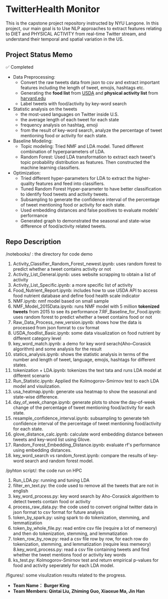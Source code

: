 #  TwitterHealth Monitor
This is the capstone project repository instructed by NYU Langone. In this project, our main goal is to 
Use NLP approaches to extract features relating to DIET and PHYSICAL ACTIVITY from real-time Twitter stream, and understand their temporal and spatial variation in the US. 

## Project Status Memo
:white_check_mark: Completed
- Data Preprocessing: 
  - Convert the raw tweets data from json to csv and extract important features including the length of tweet, emojis, hashtags etc.
  - Generating the __food list__ from [USDA](https://ndb.nal.usda.gov/ndb/doc/index) and __physical activity list__ from [harvard.edu](https://www.health.harvard.edu/diet-and-weight-loss/calories-burned-in-30-minutes-of-leisure-and-routine-activities)
  - Label tweets with food/activity by key-word search
- Statistic analysis on the tweets
  - the most-used languages on Twitter inside U.S.
  - the average length of each tweet for each state
  - frequency analysis on hashtag, emoji
  - from the result of key-word search, analyze the percentage of tweet mentioning food or activity for each state.
- Baseline Modeling:
  - Topic modeling: Tried NMF and LDA model. Tuned different combination of hyperparameters of LDA.
  - Random Forest: Used LDA transformation to extract each tweet's topic probability distribution as features. Then constructed the machine learning classifiers.
- Optimization:
  - Tried different hyper-parameters for LDA to extract the higher-quality features and feed into classifiers.
  - Tuned Random Forest Hyper-parameter to have better classification to identify food tweets and activity tweets.
  - Subsampling to generate the confidence interval of the percentage of tweet mentioning food or activity for each state.
  - Used embedding distances and false positives to evaluate models' performance
  - Generated graph to demonstrated the seasonal and state-wise difference of food/activity related tweets.
  
## Repo Description
/notebooks/ : the directory for code demo
1. Activity_Classifier_Random_Forest_newest.ipynb: uses random forest to predict whether a tweet contains activity or not
2. Activity_List_General.ipynb: uses website scrapping to obtain a list of activity
3. Activity_List_Specific.ipynb: a more specific list of activity
4. Food_Nutrient_Report.ipynb: includes how to use USDA API to access food nutrient database and define food health scale indicator
5. NMF.ipynb: nmf model based on small sample
6. NMF_Model_2015Data.ipynb: runs NMF model with 5 million __tokenized tweets__ from 2015 to see its performance
7.RF_Baseline_for_Food.ipynb: uses random forest to predict whether a tweet contains food or not
8. Raw_Data_Process_new_version.ipynb: shows how the data is processed from json fomrat to csv format
9. USDA_foodlist_Basic.ipynb: some data visualization on food nutrient by different category level
10. key_word_match.ipynb: a demo for key word serach(Aho–Corasick algorithm) and some analysis for the result
11. statics_analysis.ipynb: shows the statistic analysis in terms of the number and length of tweet, language, emojis, hashtags for different states.
12. tokenization + LDA.ipynb: tokenizes the text tata and runs LDA model at different scenario
13. Run_Statistic.ipynb: Applied the Kolmogorov-Smirnov test to each LDA model and visulization.
14. usa_heatmap.ipynb: generate usa heatmap to show the seasonal and state-wise difference.
15. day_of_week_change.ipynb: generate plots to show the day-of-week change of the percentage of tweet mentioning food/activity for each state.
16. resample_confidence_interval.ipynb: subsampling to generate teh confidence interval of the percentage of tweet mentioning food/activity for each state.
17. glove_distance_calc.ipynb: calculate word embedding distance between tweets and key-word list using Glove.
18. Random_Forest_Embedding_Distance.ipynb: evaluate rf's performance using embedding distances.
19. key_word_search vs random_forest.ipynb: compare the results of key-word search and random forest model.


/pyhton script/: the code run on HPC
1. Run_LDA.py: running and tuning LDA
2. filter_en_text.py: the code used to remove all the tweets that are not in english
3. key_word_process.py: key word search by Aho-Corasick algorithem to detect tweets contain food or activity
4. process_raw_data.py: the code used to convert original twitter data in json format to csv format for future analysis
5. token_by_spark.py: using spark to do tokenization, stemming, and lemmatization
6. token_by_whole_file.py: read entire csv file (require a lot of memeory) and then do tokenization, stemming, and lemmatization
7. token_row_by_row.py: read a csv file row by row, for each row do tokenization, stemming, and lemmatization (require less memeory)
8.key_word_process.py: read a csv file containing tweets and find whether the tweet mentions food or activity key words
9. ks_test.py: Kolmogorov-Smirnov test and return empirical p-values for food and activity seperately for each LDA model.


/figures/: some visulization results related to the progress.

- __Team Name： Burger King__
- __Team Members: Qintai Liu, Zhiming Guo, Xiaoxue Ma, Jin Han__
